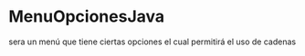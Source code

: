 MenuOpcionesJava
================

sera un menú que tiene ciertas opciones el cual  permitirá el uso de cadenas
